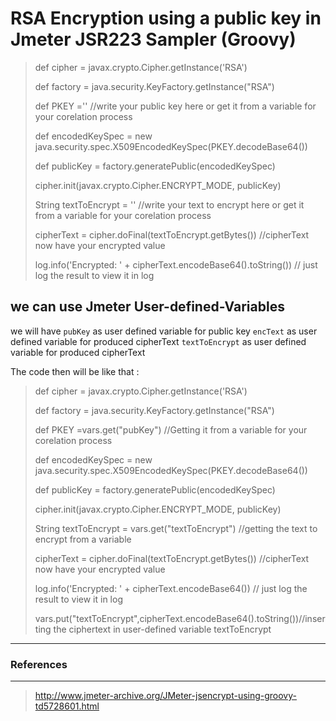 # RSA Encryption using a public key in Jmeter JSR223 Sampler (Groovy)
 
> 
>def cipher = javax.crypto.Cipher.getInstance('RSA') 
>
>def factory = java.security.KeyFactory.getInstance("RSA")
>
>def PKEY ='' //write your public key here or get it from a variable for your corelation process
>
>def  encodedKeySpec = new java.security.spec.X509EncodedKeySpec(PKEY.decodeBase64())
>
>def publicKey = factory.generatePublic(encodedKeySpec)
>
>cipher.init(javax.crypto.Cipher.ENCRYPT_MODE, publicKey)
>
>String textToEncrypt = '' //write your text to encrypt here or get it from a variable for your 
corelation process
>
>cipherText = cipher.doFinal(textToEncrypt.getBytes()) //cipherText now have your encrypted value
>
>log.info('Encrypted: ' + cipherText.encodeBase64().toString()) // just log the result to view it in log 


## we can use Jmeter User-defined-Variables 

we will have `pubKey` as user defined variable for public key
  `encText` as user defined variable for produced cipherText
  `textToEncrypt` as user defined variable for produced cipherText
 
The code then will be like that : 

> 
>def cipher = javax.crypto.Cipher.getInstance('RSA') 
>
>def factory = java.security.KeyFactory.getInstance("RSA")
>
>def PKEY =vars.get("pubKey") //Getting it from a variable for your corelation process
>
>def  encodedKeySpec = new java.security.spec.X509EncodedKeySpec(PKEY.decodeBase64())
>
>def publicKey = factory.generatePublic(encodedKeySpec)
>
>cipher.init(javax.crypto.Cipher.ENCRYPT_MODE, publicKey)
>
>String textToEncrypt = vars.get("textToEncrypt") //getting the text to encrypt from a variable 
>
>cipherText = cipher.doFinal(textToEncrypt.getBytes()) //cipherText now have your encrypted value
>
>log.info('Encrypted: ' + cipherText.encodeBase64()) // just log the result to view it in log 
>
>vars.put("textToEncrypt",cipherText.encodeBase64().toString())//inserting the ciphertext in user-defined variable textToEncrypt
>


___
### References 
***
>http://www.jmeter-archive.org/JMeter-jsencrypt-using-groovy-td5728601.html
